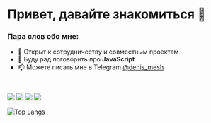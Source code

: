 # Привет, давайте знакомиться 👋

### Пара слов обо мне:

- 👯 Открыт к сотрудничеству и совместным проектам
- 💬 Буду рад поговорить про **JavaScript**
- 📫 Можете писать мне в Telegram [@denis_mesh](https://t.me/denis_mesh)
<br>

![](https://github-profile-summary-cards.vercel.app/api/cards/stats?username=den-mesh&theme=solarized_dark)
![](https://github-profile-summary-cards.vercel.app/api/cards/repos-per-language?username=den-mesh&theme=solarized_dark)
![](https://github-profile-summary-cards.vercel.app/api/cards/most-commit-language?username=den-mesh&theme=solarized_dark)
![](https://github-profile-summary-cards.vercel.app/api/cards/productive-time?username=den-mesh&theme=solarized_dark)

[![Top Langs](https://github-readme-stats.vercel.app/api/top-langs/?username=den-mesh&layout=compact)](https://github.com/anuraghazra/github-readme-stats)
